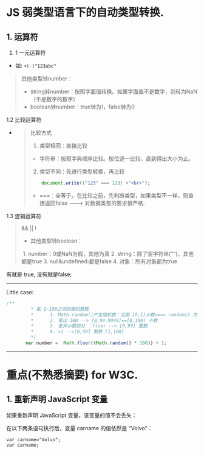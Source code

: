 # JS 弱类型语言下的自动类型转换.

## 1. 运算符

1. 1 一元运算符

- 如: `+(-)"123abc"`

> 其他类型转number：
>
> * string转number：按照字面值转换。如果字面值不是数字，则转为NaN（不是数字的数字）
> * boolean转number：true转为1，false转为0



1.2 比较运算符

- >  比较方式
  >
  >   1. 类型相同：直接比较
  >
  > * 字符串：按照字典顺序比较。按位逐一比较，直到得出大小为止。
  >
  > 2. 类型不同：先进行类型转换，再比较
  >
  > ```javascript
  >     document.write(("123" === 123) +"<br>");
  > ```
  >
  > * ===：全等于。在比较之前，先判断类型，如果类型不一样，则直接返回false ---> 对数据类型的要求很严格.

1.3  逻辑运算符

> && || !
>
> * 其他类型转boolean：
>
> ​                   1. number：0或NaN为假，其他为真
>                    2. string：除了空字符串("")，其他都是true
>                    3. null&undefined:都是false
>                    4. 对象：所有对象都为true

有就是 true, 没有就是false;

____



Little case:

```js
/**
         * 取 1~100之间的随机整数
         *      1. Math.random()产生随机数：范围 [0,1)小数===> random() 方法, 包头不包尾
         *      2. 乘以 100 --> [0,99.9999]==[0,100) 小数
         *      3. 舍弃小数部分 ：floor --> [0,99] 整数
         *      4. +1 -->[0,99] 整数 [1,100]
         */
       var number =  Math.floor((Math.random() * 100)) + 1;
```



____



# 重点(不熟悉摘要) for W3C.

## 1.  重新声明 JavaScript 变量

如果重新声明 JavaScript 变量，该变量的值不会丢失：

在以下两条语句执行后，变量 carname 的值依然是 "Volvo"：

```
var carname="Volvo";
var carname;
```